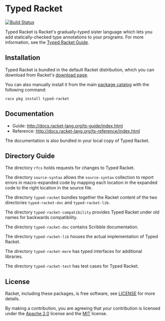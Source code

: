 # Typed Racket

[![Build Status](https://travis-ci.org/racket/typed-racket.svg?branch=master)](https://travis-ci.org/racket/typed-racket)

Typed Racket is Racket's gradually-typed sister language which lets you add
statically-checked type annotations to your programs. For more information,
see the [Typed Racket Guide](http://docs.racket-lang.org/ts-guide/index.html).

Installation
------------

Typed Racket is bundled in the default Racket distribution, which you can download
from Racket's [download page](http://download.racket-lang.org/).

You can also manually install it from the main [package catalog](http://pkgs.racket-lang.org/)
with the following command:

  `raco pkg install typed-racket`

Documentation
-------------

  * Guide: http://docs.racket-lang.org/ts-guide/index.html
  * Reference: http://docs.racket-lang.org/ts-reference/index.html

The documentation is also bundled in your local copy of Typed Racket.

Directory Guide
---------------

The directory `rfcs` holds requests for changes to Typed Racket.

The directory `source-syntax` allows the `source-syntax` collection to report
errors in macro-expanded code by mapping each location in the expanded code to
the right location in the source file.

The directory `typed-racket` bundles together the Racket content of the two
directories `typed-racket-doc` and `typed-racket-lib`.

The directory `typed-racket-compatibility` provides Typed Racket under old names
for backwards compatibility.

The directory `typed-racket-doc` contains Scribble documentation.

The directory `typed-racket-lib` houses the actual implementation of Typed Racket.

The directory `typed-racket-more` has typed interfaces for additional libraries.

The directory `typed-racket-test` has test cases for Typed Racket.

License
-------

Racket, including these packages, is free software, see [LICENSE]
for more details.

By making a contribution, you are agreeing that your contribution
is licensed under the [Apache 2.0] license and the [MIT] license.

[MIT]: https://github.com/racket/racket/blob/master/racket/src/LICENSE-MIT.txt
[Apache 2.0]: https://www.apache.org/licenses/LICENSE-2.0.txt
[pull request]: https://github.com/racket/typed-racket/pulls
[issue]: https://github.com/racket/typed-racket/issues
[development mailing list]: https://lists.racket-lang.org
[LICENSE]: LICENSE

